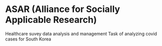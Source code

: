 # ASAR (Alliance for Socially Applicable Research)
Healthcare suvey data analysis and management
Task of analyzing covid cases for South Korea 
